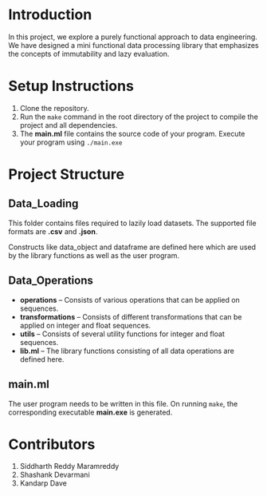 # Introduction
In this project, we explore a purely functional approach to data engineering. We have designed a mini functional data processing library that emphasizes the concepts of immutability and lazy evaluation.

# Setup Instructions
1. Clone the repository.  
2. Run the `make` command in the root directory of the project to compile the project and all dependencies.  
3. The **main.ml** file contains the source code of your program. Execute your program using `./main.exe`

# Project Structure
## Data_Loading
This folder contains files required to lazily load datasets. The supported file formats are **.csv** and **.json**.

Constructs like data_object and dataframe are defined here which are used by the library functions as well as the user program.

## Data_Operations
* **operations** – Consists of various operations that can be applied on sequences.  
* **transformations** – Consists of different transformations that can be applied on integer and float sequences.  
* **utils** – Consists of several utility functions for integer and float sequences.  
* **lib.ml** – The library functions consisting of all data operations are defined here.

## main.ml
The user program needs to be written in this file. On running `make`, the corresponding executable **main.exe** is generated.

# Contributors
1. Siddharth Reddy Maramreddy  
2. Shashank Devarmani  
3. Kandarp Dave
